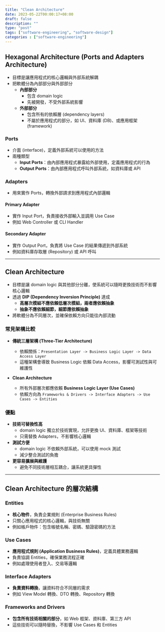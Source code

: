 ```yaml
---
title: "Clean Architecture"
date: 2023-05-22T00:00:17+08:00
draft: false
description: ""
type: "post"
tags: ["software-engineering", "software-design"]
categories : ["software-engineering"]
---
```


## Hexagonal Architecture (Ports and Adapters Architecture)
- 目標是讓應用程式的核心邏輯與外部系統解耦
- 把軟體分為內部部分與外部部分
  - **內部部分**
    - 包含 domain logic
    - 先被開發，不受外部系統影響
  - **外部部分**
    - 包含所有的依賴層 (dependency layers)
    - 不屬於應用程式的部分，如 UI、資料庫 (DB)、或應用框架 (framework)

### Ports
- 介面 (interface)，定義外部系統可以使用的方法
- 兩種類型
  - **Input Ports**：由內部應用程式暴露給外部使用，定義應用程式的行為
  - **Output Ports**：由內部應用程式呼叫外部系統，如資料庫或 API

### Adapters
- 用來實作 Ports，轉換外部請求到應用程式內部邏輯

#### Primary Adapter
- 實作 Input Port，負責接收外部輸入並調用 Use Case
- 例如 Web Controller 或 CLI Handler

#### Secondary Adapter
- 實作 Output Port，負責將 Use Case 的結果傳遞到外部系統
- 例如資料庫存取層 (Repository) 或 API 呼叫

---

## Clean Architecture
- 目標是讓 domain logic 與其他部分分離，使系統可以隨時更換技術而不影響核心邏輯
- 透過 **DIP (Dependency Inversion Principle)** 達成
  - **高層次模組不應依賴低層次模組，兩者應依賴抽象**
  - **抽象不應依賴細節，細節應依賴抽象**
- 將軟體分為不同層次，並確保依賴方向只能往內部流動

### 常見架構比較
- **傳統三層架構 (Three-Tier Architecture)**
  - 依賴關係：`Presentation Layer -> Business Logic Layer -> Data Access Layer`
  - 這種架構會導致 Business Logic 依賴 Data Access，影響可測試性與可維護性

- **Clean Architecture**
  - 所有外部層次都應依賴 **Business Logic Layer (Use Cases)**
  - 依賴方向為 `Frameworks & Drivers -> Interface Adapters -> Use Cases -> Entities`

### 優點
- **技術可替換性高**
  - domain logic 獨立於技術實現，允許更換 UI、資料庫、框架等技術
  - 只需替換 Adapters，不影響核心邏輯
- **測試方便**
  - domain logic 不依賴外部系統，可以使用 mock 測試
  - 減少整合測試的負擔
- **更容易擴展與維護**
  - 避免不同技術層相互耦合，讓系統更具彈性

---


## Clean Architecture 的層次結構
### Entities
- **核心物件**，負責企業規則 (Enterprise Business Rules)
- 只關心應用程式的核心邏輯，與技術無關
- 例如帳戶物件：包含帳號名稱、密碼、驗證密碼的方法

### Use Cases
- **應用程式規則 (Application Business Rules)**，定義具體業務邏輯
- 負責協調 Entities，確保業務流程正確
- 例如處理使用者登入、交易等邏輯

### Interface Adapters
- **負責資料轉換**，讓資料符合不同層的需求
- 例如 View Model 轉換、DTO 轉換、Repository 轉換

### Frameworks and Drivers
- **包含所有技術相關的部分**，如 Web 框架、資料庫、第三方 API
- 這些技術可以隨時替換，不影響 Use Cases 和 Entities
